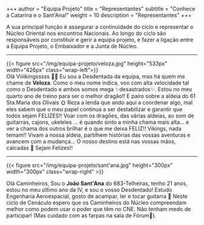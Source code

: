 +++
author = "Equipa Projeto"
title = "Representantes"
subtitle = "Conhece a Catarina e o Sant'Ana!"
weight = 10
description = "Representantes"
+++

A sua principal função é assegurar a continuidade do ciclo e representar o Núcleo Oriental nos encontros Nacionais.
Ao longo do ciclo são responsáveis por constituir e gerir a equipa projeto, e fazer a ligação entre a Equipa Projeto, o Embaixador e a Junta de Núcleo.

---
<!--more-->

{{< figure src="/img/equipa-projeto/veloza.jpg" height="533px" width="426px" class="wrap-left">}}
​  
​
Olá Viiiikingsssss 🤘🏼
Eu sou a Desdentada da equipa, mas há quem me chame de **Veloza**.
Como o meu nome indica, voo com alta velocidade tal como o Desdentado e ambos somos mega ✨desastrados✨.
Estou no meu quarto ano de treino para ser o melhor dragão!! E pairo sobre a aldeia do 61 Sta.Maria dos Olivais 🌞
Reza a lenda que ando aqui a coordenar algo, mal eles sabem que o meu papel continua a ser destabilizar e garantir que todos sejam FELIZES!!
Voar com os dragões, das várias aldeias, ao som de guitarras, cajons, ukeleles … é quando sinto a minha chama mais alta… e ver a chama dos outros brilhar é o que me deixa FELIZ!!
Vikings, nada temam!! Vivam a nossa aldeia, partilhem histórias das vossas aventuras e avancem com a mudança… O nosso destino está nas vossas mãos, calcadas 🤭
Sejam Felizes!!

---

{{< figure src="/img/equipa-projeto/sant'ana.jpg" height="300px" width="300px" class="wrap-right" >}}
​

Olá Caminheiros,
Sou o **João Sant'Ana** do 683-Telheiras, tenho 21 anos, estou no meu último ano da IV, e sou o vosso Desdentado! Estudo Engenharia Aeroespacial, gosto de acampar, ler e tocar guitarra 🤘
Neste ciclo de Cenáculo espero que os Caminheiros do Núcleo compreendam melhor como podem usar o poder que têm no CNE. Não tenham medo de participar! (Mas cuidado com as farpas na sala de Fórum👀).

